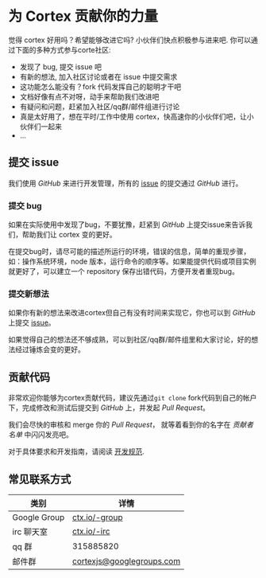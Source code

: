# 为 Cortex 贡献你的力量

觉得 cortex 好用吗？希望能够改进它吗? 小伙伴们快点积极参与进来吧. 你可以通过下面的多种方式参与corte社区:

* 发现了 bug, 提交 issue 吧
* 有新的想法, 加入社区讨论或者在 issue 中提交需求
* 这功能怎么能没有？fork 代码发挥自己的聪明才干吧
* 文档好像有点不对呀，动手来帮助我们改进吧
* 有疑问和问题，赶紧加入社区/qq群/邮件组进行讨论
* 真是太好用了，想在平时/工作中使用 cortex，快高速你的小伙伴们吧，让小伙伴们一起来
* ...
<!--* 想变的更cool，申请@ctx.io邮箱-->

## 提交 issue

我们使用 _GitHub_ 来进行开发管理，所有的 [issue](https://github.com/cortexjs/cortex/issues/new) 的提交通过 _GitHub_ 进行。

### 提交 bug

如果在实际使用中发现了bug，不要犹豫，赶紧到 _GitHub_ 上提交issue来告诉我们，帮助我们让 cortex 变的更好。

在提交bug时，请尽可能的描述所运行的环境，错误的信息，简单的重现步骤， 如：操作系统环境，node 版本，运行命令的顺序等。如果能提供代码或项目实例就更好了，可以建立一个 repository 保存出错代码，方便开发者重现bug。

### 提交新想法

如果你有新的想法来改进cortex但自己有没有时间来实现它，你也可以到 _GitHub_ 上提交 [issue](https://github.com/cortexjs/cortex/issues/new)。

如果觉得自己的想法还不够成熟，可以到社区/qq群/邮件组里和大家讨论，好的想法经过锤炼会变的更好。


## 贡献代码

非常欢迎你能够为cortex贡献代码，建议先通过```git clone``` fork代码到自己的帐户下，完成修改和测试后提交到 _GitHub_ 上，并发起 _Pull Request_。

我们会尽快的审核和 merge 你的 _Pull Request_， 就等着看到你的名字在 _贡献者名单_ 中闪闪发亮吧。

对于具体要求和开发指南，请阅读 [开发规范](开发规范).


## 常见联系方式

类别          | 详情 
------------ | -------------
Google Group | [ctx.io/-group](http://ctx.io/-group) 
irc 聊天室    | [ctx.io/-irc](http://ctx.io/-ircs)
qq 群        | 315885820
邮件群        | [cortexjs@googlegroups.com](mailto:cortexjs@googlegroups.com)
